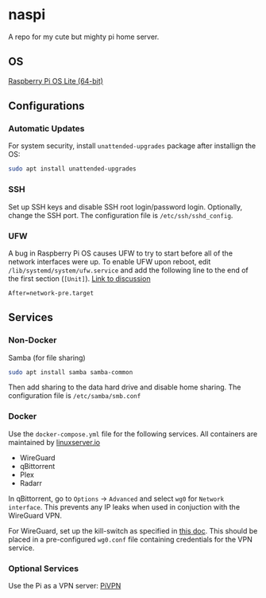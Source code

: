 # naspi
A repo for my cute but mighty pi home server.

## OS
[Raspberry Pi OS Lite (64-bit)](https://www.raspberrypi.com/software/operating-systems/)

## Configurations

### Automatic Updates
For system security, install `unattended-upgrades` package after installign the OS:
```bash
sudo apt install unattended-upgrades
```

### SSH
Set up SSH keys and disable SSH root login/password login. Optionally, change the SSH port.
The configuration file is `/etc/ssh/sshd_config`.

### UFW
A bug in Raspberry Pi OS causes UFW to try to start before all of the network interfaces were up. 
To enable UFW upon reboot, edit `/lib/systemd/system/ufw.service` and add the following line to the 
end of the first section (`[Unit]`). [Link to discussion](https://askubuntu.com/a/1040584)
```
After=network-pre.target
```

## Services

### Non-Docker
Samba (for file sharing)
```bash
sudo apt install samba samba-common
```
Then add sharing to the data hard drive and disable home sharing.
The configuration file is `/etc/samba/smb.conf`

### Docker
Use the `docker-compose.yml` file for the following services. 
All containers are maintained by [linuxserver.io](https://fleet.linuxserver.io/)
- WireGuard
- qBittorrent
- Plex
- Radarr

In qBittorrent, go to `Options` -> `Advanced` and select `wg0` for `Network interface`.
This prevents any IP leaks when used in conjuction with the WireGuard VPN.

For WireGuard, set up the kill-switch as specified in [this doc](./wg-killswitch.md).
This should be placed in a pre-configured `wg0.conf` file containing credentials for the VPN service.

### Optional Services
Use the Pi as a VPN server: [PiVPN](https://www.pivpn.io/)
